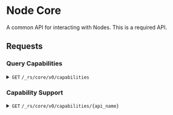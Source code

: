 # Node Core
A common API for interacting with Nodes. This is a required API.

## Requests

### Query Capabilities

<details>
<summary><code>GET</code> <code>/_rs/core/v0/capabilities</code></summary>

#### Request
N/A

#### Response

##### `200 OK`
| name         | optional | type             | description                       |
|--------------|----------|------------------|-----------------------------------|
| capabilities | required | `array (string)` | The API names of each capability. |

```json5
{
	"capabilities": ["core", "post", "relay", "host"]
}
```

</details>

### Capability Support

<details>
<summary><code>GET</code> <code>/_rs/core/v0/capabilities/{api_name}</code></summary>

#### Request
N/A

#### Response

##### `200 OK`
| name        | optional | type     | description                        |
|-------------|----------|----------|------------------------------------|
| min_version | required | `number` | The minimum supported API version. |
| max_version | required | `number` | The maximum supported API version. |

```json5
{
	"min_version": 1,
	"max_version": 3
}
```

##### `404 Not Found`
The requested capability does not exist.

</details>
